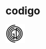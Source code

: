 # codigo


![codigo](https://raw.githubusercontent.com/marcosassis/codigo/master/svg/codigo_canvas.svg?sanitize=true)
